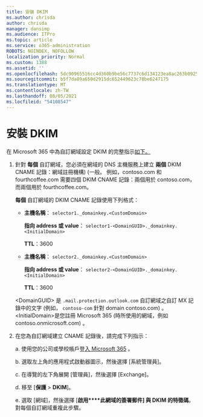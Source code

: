 ```yaml
---
title: 安裝 DKIM
ms.author: chrisda
author: chrisda
manager: dansimp
ms.audience: ITPro
ms.topic: article
ms.service: o365-administration
ROBOTS: NOINDEX, NOFOLLOW
localization_priority: Normal
ms.custom: 1388
ms.assetid: ''
ms.openlocfilehash: 5dc90965516cc4d360b9be56c7737c6d134123ea8ac263b092559dd1416faff4
ms.sourcegitcommit: b5f7da89a650d2915dc652449623c78be6247175
ms.translationtype: MT
ms.contentlocale: zh-TW
ms.lasthandoff: 08/05/2021
ms.locfileid: "54108547"
---
```

# <a name="setup-dkim"></a>安裝 DKIM

在 Microsoft 365 中為自訂網域設定 DKIM 的完整指示[如下。](https://docs.microsoft.com/microsoft-365/security/office-365-security/use-dkim-to-validate-outbound-email#steps-you-need-to-do-to-manually-set-up-dkim)

1. 針對 **每個** 自訂網域，您必須在網域的 DNS 主機服務上建立 **兩個** DKIM CNAME 記錄：網域註冊機構)  (一般。 例如，contoso.com 和 fourthcoffee.com 需要四個 DKIM CNAME 記錄：兩個用於 contoso.com，而兩個用於 fourthcoffee.com。

   **每個** 自訂網域的 DKIM CNAME 記錄使用下列格式：

   - **主機名稱**： `selector1._domainkey.<CustomDomain>`

     **指向 address 或 value**： `selector1-<DomainGUID>._domainkey.<InitialDomain>`

     **TTL**：3600

   - **主機名稱**： `selector2._domainkey.<CustomDomain>`

     **指向 address 或 value**： `selector2-<DomainGUID>._domainkey.<InitialDomain>`

     **TTL**：3600

   \<DomainGUID\> 是 `.mail.protection.outlook.com` 自訂網域之自訂 MX 記錄中的文字 (例如， `contoso-com` 針對 domain contoso.com) 。 \<InitialDomain\>是您註冊 Microsoft 365 (時所使用的網域，例如 contoso.onmicrosoft.com) 。

2. 在您為自訂網域建立 CNAME 記錄後，請完成下列指示：

   a. 使用您的公司或學校帳戶登[入 Microsoft 365](https://support.office.microsoft.com/article/e9eb7d51-5430-4929-91ab-6157c5a050b4) 。

   b. 選取左上角的應用程式啟動器圖示，然後選擇 [系統管理員]。

   c. 在導覽的左下角展開 [管理員]，然後選擇 [Exchange]。

   d. 移至 [**保護**  >  **DKIM**]。

   e. 選取 [網域]，然後選擇 [**啟用****此網域的簽署郵件] 與 DKIM 的特徵碼**。 對每個自訂網域重複此步驟。
